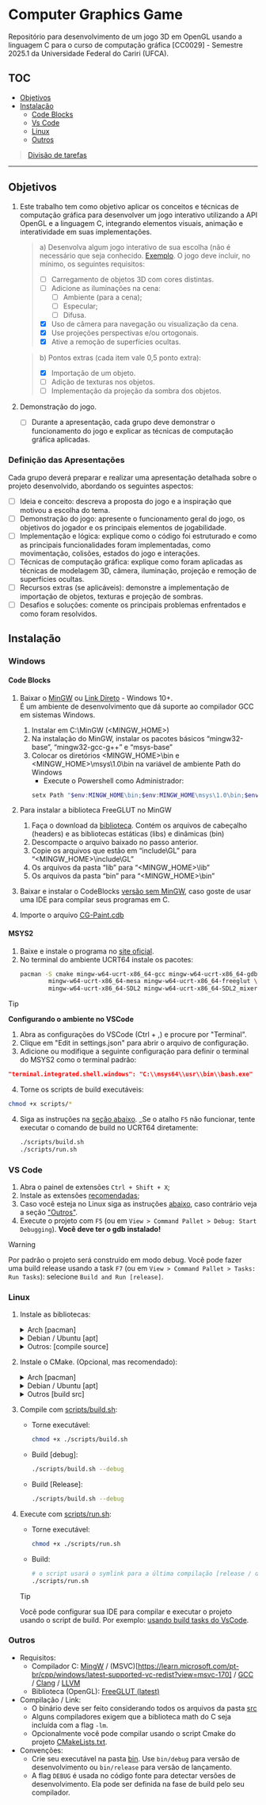# Computer Graphics Game

Repositório para desenvolvimento de um jogo 3D em OpenGL usando a linguagem C
para o curso de computação gráfica [CC0029] - Semestre 2025.1 da Universidade
Federal do Cariri (UFCA).

## TOC

- [Objetivos](#objetivos)
- [Instalação](#instalação)
    - [Code Blocks](#code-blocks)
    - [Vs Code](#vs-code)
    - [Linux](#linux)
    - [Outros](#objetivos)

> [Divisão de tarefas](./TODO.md)

----

## Objetivos

1. Este trabalho tem como objetivo aplicar os conceitos e técnicas de computação 
gráfica para desenvolver um jogo interativo utilizando a API OpenGL e a 
linguagem C, integrando elementos visuais, animação e interatividade em suas implementações. 
    > a) Desenvolva algum jogo interativo de sua escolha (não é necessário que seja conhecido. [Exemplo](https://www.youtube.com/watch?v=y2PS-YD625k). O jogo 
    deve incluir, no mínimo, os seguintes requisitos:
    > - [ ] Carregamento de objetos 3D com cores distintas.
    > - [ ] Adicione as iluminações na cena:
    >   - [ ] Ambiente (para a cena);
    >   - [ ] Especular;
    >   - [ ] Difusa.
    > - [x] Uso de câmera para navegação ou visualização da cena. 
    > - [x] Use projeções perspectivas e/ou ortogonais. 
    > - [x] Ative a remoção de superfícies ocultas.
 
    > b) Pontos extras (cada item vale 0,5 ponto extra):
    > - [x] Importação de um objeto.
    > - [ ] Adição de texturas nos objetos. 
    > - [ ] Implementação da projeção da sombra dos objetos. 
2. Demonstração do jogo. 
    - [ ] Durante a apresentação, cada grupo deve demonstrar o funcionamento do 
    jogo e explicar as técnicas de computação gráfica aplicadas. 

### Definição das Apresentações

Cada grupo deverá preparar e realizar uma apresentação detalhada sobre o projeto desenvolvido, abordando os seguintes aspectos: 
- [ ] Ideia e conceito: descreva a proposta do jogo e a inspiração que motivou a 
escolha do tema. 
- [ ] Demonstração do jogo: apresente o funcionamento geral do jogo, os 
objetivos do jogador e os principais elementos de jogabilidade. 
- [ ] Implementação e lógica: explique como o código foi estruturado e como as 
principais funcionalidades foram implementadas, como movimentação, 
colisões, estados do jogo e interações. 
- [ ] Técnicas de computação gráfica: explique como foram aplicadas as técnicas 
de modelagem 3D, câmera, iluminação, projeção e remoção de superfícies 
ocultas. 
- [ ] Recursos extras (se aplicáveis): demonstre a implementação de importação 
de objetos, texturas e projeção de sombras. 
- [ ] Desafios e soluções: comente os principais problemas enfrentados e como 
foram resolvidos.

## Instalação

### Windows

#### Code Blocks

1) Baixar o [MinGW](https://www.mingw-w64.org) ou [Link Direto](https://drive.google.com/drive/folders/1-rRkvCay8gRyIh5ZZNpYVvOQPz1Z_82q?usp=drive_link) -  Windows 10+.<br>
É um ambiente de desenvolvimento que dá suporte ao compilador GCC em sistemas Windows.
    1) Instalar em C:\MinGW (<MINGW_HOME>)
    2) Na instalação do MinGW, instalar os pacotes básicos “mingw32-base”, 
“mingw32-gcc-g++” e “msys-base”
    3) Colocar os diretórios <MINGW_HOME>\bin e <MINGW_HOME>\msys\1.0\bin na variável de ambiente Path do Windows
        - Execute o Powershell como Administrador:
        ```powershell
        setx Path "$env:MINGW_HOME\bin;$env:MINGW_HOME\msys\1.0\bin;$env:Path" /M
        ```

2) Para instalar a biblioteca FreeGLUT no MinGW
    1) Faça o download da [biblioteca](https://drive.google.com/drive/folders/1cQi8lQwe98hFjQcXezO6Hn2YaiFCaGWx?usp=share_link). Contém os arquivos de cabeçalho (headers) e as bibliotecas 
estáticas (libs) e dinâmicas (bin)
    2) Descompacte o arquivo baixado no passo anterior.
    3) Copie os arquivos que estão em “include\GL” para “<MINGW_HOME>\include\GL”
    4) Os arquivos da pasta “lib” para “<MINGW_HOME>\lib”
    5) Os arquivos da pasta “bin” para “<MINGW_HOME>\bin”
3) Baixar e instalar o CodeBlocks [versão sem MinGW](http://www.codeblocks.org), caso goste de usar uma IDE para compilar seus programas em C.
4) Importe o arquivo [CG-Paint.cdb](./CG-Paint.cdb)

#### MSYS2

1) Baixe e instale o programa no [site oficial](https://www.msys2.org/).
2) No terminal do ambiente UCRT64 instale os pacotes:
    ```bash
    pacman -S cmake mingw-w64-ucrt-x86_64-gcc mingw-w64-ucrt-x86_64-gdb \
            mingw-w64-ucrt-x86_64-mesa mingw-w64-ucrt-x86_64-freeglut \
            mingw-w64-ucrt-x86_64-SDL2 mingw-w64-ucrt-x86_64-SDL2_mixer
    ```

> [!TIP]
> **Configurando o ambiente no VSCode**
> 
> 1. Abra as configurações do VSCode (Ctrl + ,) e procure por "Terminal".
> 2. Clique em "Edit in settings.json" para abrir o arquivo de configuração.
> 3. Adicione ou modifique a seguinte configuração para definir o terminal do MSYS2 como o terminal padrão:
>   ```json
>   "terminal.integrated.shell.windows": "C:\\msys64\\usr\\bin\\bash.exe"
>   ```
> 4. Torne os scripts de build executáveis:
>   ```bash
>   chmod +x scripts/*
>   ```
> 4. Siga as instruções na [seção abaixo](#vs-code).
> _Se o atalho `F5` não funcionar, tente executar o comando de build no UCRT64 diretamente:
>    ```bash
>    ./scripts/build.sh
>    ./scripts/run.sh
>    ```

### VS Code

1. Abra o painel de extensões `Ctrl + Shift + X`;
2. Instale as extensões [recomendadas](extensions.json);
3. Caso você esteja no Linux siga as instruções [abaixo](#linux), caso contrário veja a seção ["Outros"](#outros).
4. Execute o projeto com `F5` (ou em `View > Command Pallet > Debug: Start Debugging`). **Você deve ter o gdb instalado!**

> [!WARNING]
> Por padrão o projeto será construído em modo debug. Você pode fazer uma build release usando a task `F7` (ou em `View > Command Pallet > Tasks: Run Tasks`): selecione `Build and Run [release]`.

### Linux

1. Instale as bibliotecas:
    <details> <summary>Arch [pacman]</summary>

    ```bash
    sudo pacman -Syu freeglut glu mesa sdl2 sdl2_mixer
    ```
    </details>

    <details> <summary>Debian / Ubuntu [apt]</summary>

    ```bash
    sudo apt update
    sudo apt install freeglut3 freeglut3-dev mesa-utils mesa-common-dev libglu1-mesa-dev libsdl2-dev libsdl2-mixer-dev
    ```
    </details>

    <details> <summary>Outros: [compile source]</summary>

    ```bash
    # Instala compilador, make, autoconf, pkg-config
    ```

    ```bash
    # Ubuntu/Debian
    sudo apt install build-essential cmake git autoconf automake libtool \
            pkg-config libasound2-dev libpulse-dev libudev-dev \
            libdbus-1-dev libx11-dev libxext-dev \
            libxrandr-dev libxi-dev libgl1-mesa-dev \
            libogg-dev libvorbis-dev libflac-dev \
            libxcursor-dev libjpeg-dev libpng-dev
    ```
    ```bash
    # ou
    # (Arch-like)
    sudo dnf install gcc gcc-c++ make autoconf automake libtool pkgconfig git   # Fedora
    ```
    ```bash
    # ou
    sudo pacman -S base-devel git cmake
    ```

    ```bash
    # Clone e compile do código fonte:

    # FreeGLUT
    git clone https://github.com/FreeGLUTProject/freeglut
    cd freeglut
    cmake .
    make -j$(nproc)
    sudo make install

    # SDL2
    git clone https://github.com/libsdl-org/SDL.git SDL2
    cd SDL2
    git checkout release-2.26.7  # ou a última release estável
    cd ..

    # SDL2_mixer
    git clone https://github.com/libsdl-org/SDL_mixer.git SDL2_mixer
    cd SDL2_mixer
    git checkout release-2.6.3   # ou a última release estável
    cd ..
    ```
    </details>
2. Instale o CMake. (Opcional, mas recomendado):
    <details> <summary>Arch [pacman]</summary>

    ```bash
    sudo pacman -Syu cmake
    ```
    </details>

    <details> <summary>Debian / Ubuntu [apt]</summary>

    ```bash
    sudo apt update
    sudo apt install cmake
    ```
    </details>

    <details> <summary>Outros [build src]</summary>

    ```bash
    # Baixando o código fonte:
    wget https://github.com/Kitware/CMake/releases/latest/download/cmake-$(wget -qO- https://cmake.org/download/ | grep -oP 'cmake-\d+\.\d+\.\d+' | head -n 1).tar.gz
    # Extração + Compilação:
    tar -xzvf cmake-*.tar.gz
    cd cmake-*
    ./bootstrap
    make -j$(nproc)
    sudo make install
    ```
    </details>
3. Compile com [scripts/build.sh](./scripts/build.sh):
    - Torne executável:
        ```bash
        chmod +x ./scripts/build.sh
        ```
    - Build [debug]:
        ```bash
        ./scripts/build.sh --debug
        ```
    - Build [Release]:
        ```bash
        ./scripts/build.sh --debug
        ```
4. Execute com [scripts/run.sh](./scripts/run.sh):
    - Torne executável:
        ```bash
        chmod +x ./scripts/run.sh
        ```
    - Build:
        ```bash
        # o script usará o symlink para a última compilação [release / debug]
        ./scripts/run.sh
        ```

    > [!TIP]
    > Você pode configurar sua IDE para compilar e executar o projeto usando o script de build. Por exemplo: [usando build tasks do VsCode](#vs-code).

### Outros

- Requisitos:
    - Compilador C: [MingW](https://learn.microsoft.com/pt-br/vcpkg/users/platforms/mingw) / (MSVC)[https://learn.microsoft.com/pt-br/cpp/windows/latest-supported-vc-redist?view=msvc-170] / [GCC](https://gcc.gnu.org/) / [Clang](https://clang.llvm.org/) / [LLVM](https://llvm.org/)
    - Biblioteca (OpenGL): [FreeGLUT (latest)](https://freeglut.sourceforge.net/)
- Compilação / Link:
    - O binário deve ser feito considerando todos os arquivos da pasta [src](./src/)
    - Alguns compiladores exigem que a biblioteca math do C seja incluída com a flag `-lm`.
    - Opcionalmente você pode compilar usando o script Cmake do projeto [CMakeLists.txt](./CMakeLists.txt).
- Convenções:
    - Crie seu executável na pasta [bin](./bin/). Use `bin/debug` para versão de desenvolvimento ou `bin/release` para versão de lançamento.
    - A flag `DEBUG` é usada no código fonte para detectar versões de desenvolvimento. Ela pode ser definida na fase de build pelo seu compilador.
